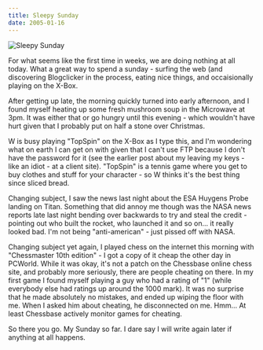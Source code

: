 ```yaml
---
title: Sleepy Sunday
date: 2005-01-16
---
```


![Sleepy Sunday](https://source.unsplash.com/npxXWgQ33ZQ/1600x900)

For what seems like the first time in weeks, we are doing nothing at all today. What a great way to spend a sunday - surfing the web (and discovering Blogclicker in the process, eating nice things, and occaisionally playing on the X-Box.

After getting up late, the morning quickly turned into early afternoon, and I found myself heating up some fresh mushroom soup in the Microwave at 3pm. It was either that or go hungry until this evening - which wouldn't have hurt given that I probably put on half a stone over Christmas.

W is busy playing "TopSpin" on the X-Box as I type this, and I'm wondering what on earth I can get on with given that I can't use FTP because I don't have the password for it (see the earlier post about my leaving my keys - like an idiot - at a client site). "TopSpin" is a tennis game where you get to buy clothes and stuff for your character - so W thinks it's the best thing since sliced bread.

Changing subject, I saw the news last night about the ESA Huygens Probe landing on Titan. Something that did annoy me though was the NASA news reports late last night bending over backwards to try and steal the credit - pointing out who built the rocket, who launched it and so on... it really looked bad. I'm not being "anti-american" - just pissed off with NASA.

Changing subject yet again, I played chess on the internet this morning with "Chessmaster 10th edition" - I got a copy of it cheap the other day in PCWorld. While it was okay, it's not a patch on the Chessbase online chess site, and probably more seriously, there are people cheating on there. In my first game I found myself playing a guy who had a rating of "1" (while everybody else had ratings up around the 1000 mark). It was no surprise that he made absolutely no mistakes, and ended up wiping the floor with me. When I asked him about cheating, he disconnected on me. Hmm... At least Chessbase actively monitor games for cheating.

So there you go. My Sunday so far. I dare say I will write again later if anything at all happens.